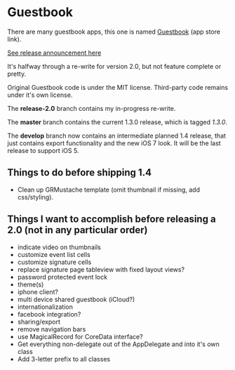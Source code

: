 # Guestbook

There are many guestbook apps, this one is named [Guestbook](https://itunes.apple.com/us/app/guestbook/id466198467?mt=8) (app store link).

[See release announcement here](http://mbrennek.2nw.net/2013/01/guestbook-open-source.html)

It's halfway through a re-write for version 2.0, but not feature complete or pretty.

Original Guestbook code is under the MIT license.  Third-party code remains under it's own license.

The __release-2.0__ branch contains my in-progress re-write.

The __master__ branch contains the current 1.3.0 release, which is tagged _1.3.0_.

The __develop__ branch now contains an intermediate planned 1.4 release, that just contains export functionality and the new iOS 7 look.  It will be the last release to support iOS 5.

## Things to do before shipping 1.4

* Clean up GRMustache template (omit thumbnail if missing, add css/styling).

## Things I want to accomplish before releasing a 2.0 (not in any particular order)

* indicate video on thumbnails
* customize event list cells
* customize signature cells
* replace signature page tableview with fixed layout views?
* password protected event lock 
* theme(s)
* iphone client?
* multi device shared guestbook (iCloud?)
* internationalization
* facebook integration?
* sharing/export
* remove navigation bars
* use MagicalRecord for CoreData interface?
* Get everything non-delegate out of the AppDelegate and into it's own class
* Add 3-letter prefix to all classes
